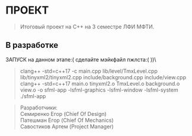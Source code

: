 # ПРОЕКТ

> Итоговый проект на C++ на 3 семестре ЛФИ МФТИ. 

## В разработке

ЗАПУСК на данном этапе:( сделайте мэйкфайл пжлста:( ))\
> clang++ -std=c++17 -c main.cpp lib/level/TmxLevel.cpp lib/tinyxml2/tinyxml2.cpp include/background.cpp include/view.cpp
> clang++ -std=c++17 main.o tinyxml2.o TmxLevel.o background.o view.o -o sfml-app -lsfml-graphics -lsfml-window -lsfml-system
> ./sfml-app


>Разработчики:\
> Семиренко Егор (Chief Of Design)\
> Патешман Егор (Chief Of Mechanics)\
> Савостиков Артем (Project Manager)
